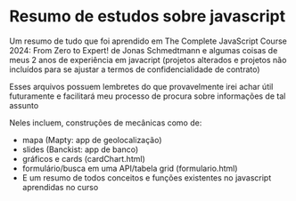# Resumo de estudos sobre javascript
Um resumo de tudo que foi aprendido em  The Complete JavaScript Course 2024: From Zero to Expert! de Jonas Schmedtmann e algumas coisas de meus 2 anos de experiência em javacript (projetos alterados e projetos não incluídos para se ajustar a termos de confidencialidade de contrato)

Esses arquivos possuem lembretes do que provavelmente irei achar útil futuramente e facilitará meu processo de procura sobre informações de tal assunto

Neles incluem, construções de mecânicas como de:
- mapa (Mapty: app de geolocalização)
- slides (Banckist: app de banco)
- gráficos e cards (cardChart.html)
- formulário/busca em uma API/tabela grid (formulario.html)
- E um resumo de todos conceitos e funções existentes no javascript aprendidas no curso
